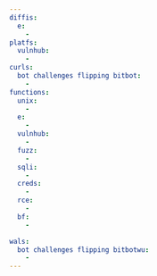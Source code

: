 ```yaml
---
diffis:
  e:
    -
platfs:
  vulnhub:
    -
curls:
  bot challenges flipping bitbot:
    -
functions:
  unix:
    -
  e:
    -
  vulnhub:
    -
  fuzz:
    -
  sqli:
    -
  creds:
    -
  rce:
    -
  bf:
    -

wals:
  bot challenges flipping bitbotwu:
    -
---
```

